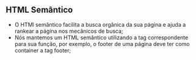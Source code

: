 ## HTML Semântico

- O HTMl semântico facilita a busca orgânica da sua página e ajuda a rankear a página nos mecânicos de busca;
- Nós mantemos um HTML semântico utilizando a tag correspondente para sua função, por exemplo, o footer de uma página deve ter como container a tag footer;
